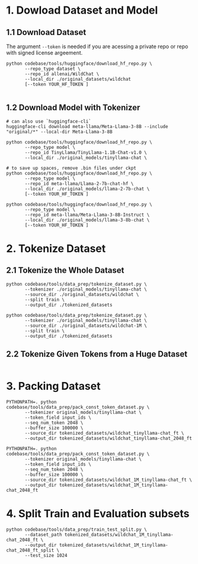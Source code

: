 # 1. Dowload Dataset and Model
## 1.1 Download Dataset
The argument `--token` is needed if you are acessing a private repo or repo with signed license argeement.
```
python codebase/tools/huggingface/download_hf_repo.py \
       --repo_type dataset \
       --repo_id allenai/WildChat \
       --local_dir ./original_datasets/wildchat
       [--token YOUR_HF_TOKEN ]
 
```
## 1.2 Download Model with Tokenizer
```
# can also use `huggingface-cli`
huggingface-cli download meta-llama/Meta-Llama-3-8B --include "original/*" --local-dir Meta-Llama-3-8B
```
```
python codebase/tools/huggingface/download_hf_repo.py \
       --repo_type model \
       --repo_id TinyLlama/TinyLlama-1.1B-Chat-v1.0 \
       --local_dir ./original_models/tinyllama-chat \
```

```
# to save up spaces, remove .bin files under ckpt
python codebase/tools/huggingface/download_hf_repo.py \
       --repo_type model \
       --repo_id meta-llama/Llama-2-7b-chat-hf \
       --local_dir ./original_models/llama-2-7b-chat \
       [--token YOUR_HF_TOKEN ]
```
```
python codebase/tools/huggingface/download_hf_repo.py \
       --repo_type model \
       --repo_id meta-llama/Meta-Llama-3-8B-Instruct \
       --local_dir ./original_models/llama-3-8b-chat \
       [--token YOUR_HF_TOKEN ]
```
# 2. Tokenize Dataset
## 2.1 Tokenize the Whole Dataset
```
python codebase/tools/data_prep/tokenize_dataset.py \
       --tokenizer ./original_models/tinyllama-chat \
       --source_dir ./original_datasets/wildchat \
       --split train \
       --output_dir ./tokenized_datasets 

python codebase/tools/data_prep/tokenize_dataset.py \
       --tokenizer ./original_models/tinyllama-chat \
       --source_dir ./original_datasets/wildchat-1M \
       --split train \
       --output_dir ./tokenized_datasets 
```
## 2.2 Tokenize Given Tokens from a Huge Dataset
```

```

# 3. Packing Dataset
```
PYTHONPATH=. python codebase/tools/data_prep/pack_const_token_dataset.py \
       --tokenizer original_models/tinyllama-chat \
       --token_field input_ids \
       --seq_num_token 2048 \
       --buffer_size 100000 \
       --source_dir tokenized_datasets/wildchat_tinyllama-chat_ft \
       --output_dir tokenized_datasets/wildchat_tinyllama-chat_2048_ft

PYTHONPATH=. python codebase/tools/data_prep/pack_const_token_dataset.py \
       --tokenizer original_models/tinyllama-chat \
       --token_field input_ids \
       --seq_num_token 2048 \
       --buffer_size 100000 \
       --source_dir tokenized_datasets/wildchat_1M_tinyllama-chat_ft \
       --output_dir tokenized_datasets/wildchat_1M_tinyllama-chat_2048_ft
```

# 4. Split Train and Evaluation subsets
```
python codebase/tools/data_prep/train_test_split.py \
       --dataset_path tokenized_datasets/wildchat_1M_tinyllama-chat_2048_ft \
       --output_dir tokenized_datasets/wildchat_1M_tinyllama-chat_2048_ft_split \
       --test_size 1024 
```